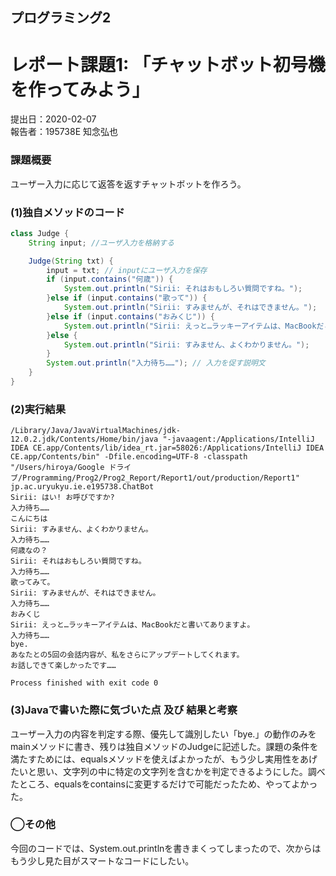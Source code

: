 ## プログラミング2

# レポート課題1: 「チャットボット初号機を作ってみよう」
提出日：2020-02-07  
報告者：195738E 知念弘也  

### 課題概要  

ユーザー入力に応じて返答を返すチャットボットを作ろう。

### (1)独自メソッドのコード  
```java:Chatbot.java
class Judge {
    String input; //ユーザ入力を格納する

    Judge(String txt) {
        input = txt; // inputにユーザ入力を保存
        if (input.contains("何歳")) {
            System.out.println("Sirii: それはおもしろい質問ですね。");
        }else if (input.contains("歌って")) {
            System.out.println("Sirii: すみませんが、それはできません。");
        }else if (input.contains("おみくじ")) {
            System.out.println("Sirii: えっと…ラッキーアイテムは、MacBookだと書いてありますよ。");
        }else {
            System.out.println("Sirii: すみません、よくわかりません。");
        }
        System.out.println("入力待ち……"); // 入力を促す説明文
    }
}
```

### (2)実行結果  
```
/Library/Java/JavaVirtualMachines/jdk-12.0.2.jdk/Contents/Home/bin/java "-javaagent:/Applications/IntelliJ IDEA CE.app/Contents/lib/idea_rt.jar=58026:/Applications/IntelliJ IDEA CE.app/Contents/bin" -Dfile.encoding=UTF-8 -classpath "/Users/hiroya/Google ドライブ/Programming/Prog2/Prog2_Report/Report1/out/production/Report1" jp.ac.uryukyu.ie.e195738.ChatBot
Sirii: はい! お呼びですか?
入力待ち……
こんにちは
Sirii: すみません、よくわかりません。
入力待ち……
何歳なの？
Sirii: それはおもしろい質問ですね。
入力待ち……
歌ってみて。
Sirii: すみませんが、それはできません。
入力待ち……
おみくじ
Sirii: えっと…ラッキーアイテムは、MacBookだと書いてありますよ。
入力待ち……
bye.
あなたとの5回の会話内容が、私をさらにアップデートしてくれます。
お話しできて楽しかったです……

Process finished with exit code 0
```

###  (3)Javaで書いた際に気づいた点 及び 結果と考察
ユーザー入力の内容を判定する際、優先して識別したい「bye.」の動作のみをmainメソッドに書き、残りは独自メソッドのJudgeに記述した。課題の条件を満たすためには、equalsメソッドを使えばよかったが、もう少し実用性をあげたいと思い、文字列の中に特定の文字列を含むかを判定できるようにした。調べたところ、equalsをcontainsに変更するだけで可能だったため、やってよかった。

### ◯その他
今回のコードでは、System.out.printlnを書きまくってしまったので、次からはもう少し見た目がスマートなコードにしたい。